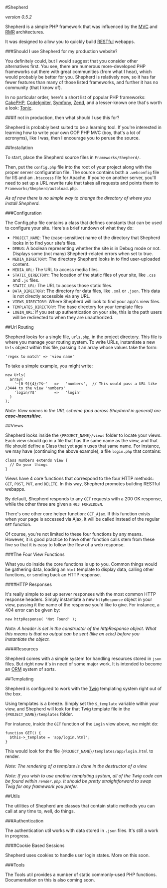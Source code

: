 #Shepherd

_version 0.5.2_

Shepherd is a simple PHP framework that was influenced by the [MVC](http://en.wikipedia.org/wiki/Model%E2%80%93view%E2%80%93controller) and [RMR](http://www.peej.co.uk/articles/rmr-architecture.html) architectures.

It was designed to allow you to quickly build [RESTful](https://en.wikipedia.org/wiki/Representational_state_transfer) webapps.

###Should I use Shepherd for my production website?

You definitely could, but I would suggest that you consider other alternatives first. You see, there are numerous more-developed PHP frameworks out there with great communities (from what I hear), which would probably be better for you. Shepherd is relatively new, so it has far fewer features than many of those listed frameworks, and further it has no community (that I know of).

In no particular order, here's a short list of popular PHP frameworks: [CakePHP](http://cakephp.org/), [CodeIgniter](http://ellislab.com/codeigniter), [Symfony](http://symfony.com/), [Zend](http://framework.zend.com/), and a lesser-known one that's worth a look: [Tonic](http://peej.github.io/tonic/).

###If not in production, then what should I use this for?

Shepherd is probably best suited to be a learning tool. If you're interested in learning how to write your own OOP PHP MVC (boy, that's a lot of acronyms), like I was, then I encourage you to peruse the source.

##Installation

To start, place the Shepherd source files in `Frameworks/Shepherd/`.

Then, put the `config.php` file into the root of your project along with the proper server configuration file. The source contains both a `.webconfig` file for IIS and an `.htaccess` file for Apache. If you're on another server, you'll need to set up a URL rewrite rule that takes all requests and points them to `Frameworks/Shepherd/autoload.php`.

_As of now there is no simple way to change the directory of where you install Shepherd._

###Configuration

The Config.php file contains a class that defines constants that can be used to configure your site. Here's a brief rundown of what they do:

- `PROJECT_NAME`: The (case-sensitive) name of the directory that Shepherd looks in to find your site's files.
- `DEBUG`: A boolean representing whether the site is in Debug mode or not. Displays some (not many) Shepherd-related errors when set to true.
- `MEDIA_DIRECTORY`: The directory Shepherd looks in to find user-uploaded content.
- `MEDIA_URL`: The URL to access media files.
- `STATIC_DIRECTORY`: The location of the static files of your site, like `.css` and `.js` files.
- `STATIC_URL`: The URL to access those static files.
- `DATA_DIRECTORY`: The directory for data files, like `.xml` or `.json`. This data is not directly accessible via any URL.
- `VIEWS_DIRECTORY`: Where Shepherd will look to find your app's view files.
- `TEMPLATES_DIRECTORY`: The base directory for your template files
- `LOGIN_URL`: If you set up authentication on your site, this is the path users will be redirected to when they are unauthorized.


##Url Routing

Shepherd looks for a single file, `urls.php`, in the project directory. This file is where you manage your routing system. To write URLs, instantiate a new `Urls` object within this file, passing it an array whose values take the form:

    'regex to match' => 'view name'

To take a simple example, you might write:

    new Urls(
      array(
        '~[0-9]{4}/?$~'   =>   'numbers',  // This would pass a URL like /3444 to the view 'numbers'
        'login/?$'        =>   'login'
      )
    );

_Note: View names in the URL scheme (and across Shepherd in general) are **case-insensitive**._

##Views

Shepherd looks inside the `{PROJECT_NAME}/views` folder to locate your views. Each view should go in a file that has the same name as the view, and that file should define a Class that yet again uses that same name. For instance, we may have (continuing the above example), a file `login.php` that contains:

    class Numbers extends View {
      // Do your things
    }

Views have 4 core functions that correspond to the four HTTP methods: `GET`, `POST`, `PUT`, and `DELETE`. In this way, Shepherd promotes building RESTful webapps.

By default, Shepherd responds to any `GET` requests with a 200 OK response, while the other three are given a `403 FORBIDDEN`.

There's one other core helper function: `GET_Ajax`. If this function exists when your page is accessed via Ajax, it will be called instead of the regular `GET` function.

Of course, you're not limited to these four functions by any means. However, it is good practice to have other function calls stem from these five so that it is easy to follow the flow of a web response.

###The Four View Functions

What you do inside the core functions is up to you. Common things would be gathering data, loading an `html` template to display data, calling other functions, or sending back an HTTP response.

####HTTP Responses

It's really simple to set up server responses with the most common HTTP response headers. Simply instantiate a new `httpResponse` object in your view, passing it the name of the response you'd like to give. For instance, a 404 error can be given by:

    new httpResponse( 'Not Found' );

_Note: A header is set in the constructor of the httpResponse object. What this means is that no output can be sent (like an `echo`) before you instantiate the object._

####Resources

Shepherd comes with a simple system for handling resources stored in `json` files. But right now it's in need of some major work. It is intended to become an [ORM](http://en.wikipedia.org/wiki/Object-relational_mapping) system of sorts.

##Templating

Shepherd is configured to work with the [Twig](http://twig.sensiolabs.org/) templating system right out of the box.

Using templates is a breeze. Simply set the `$_template` variable within your view, and Shepherd will look for that Twig template file in the `{PROJECT_NAME}/templates` folder.

For instance, inside the `GET` function of the `Login` view above, we might do:

    function GET() {
      $this->_template = 'app/login.html';
    }

This would look for the file `{PROJECT_NAME}/templates/app/login.html` to render.

*Note: The rendering of a template is done in the destructor of a view.*

_Note: If you wish to use another templating system, all of the Twig code can be found within `render.php`. It should be pretty straightforward to swap Twig for any framework you prefer._

##Utils

The utilities of Shepherd are classes that contain static methods you can call at any time to, well, do things.

###Authentication
 
The authentication util works with data stored in `.json` files. It's still a work in progress.

####Cookie Based Sessions

Shepherd uses cookies to handle user login states. More on this soon.

###Tools

The Tools util provides a number of static commonly-used PHP functions. Documentation on this is also coming soon.
